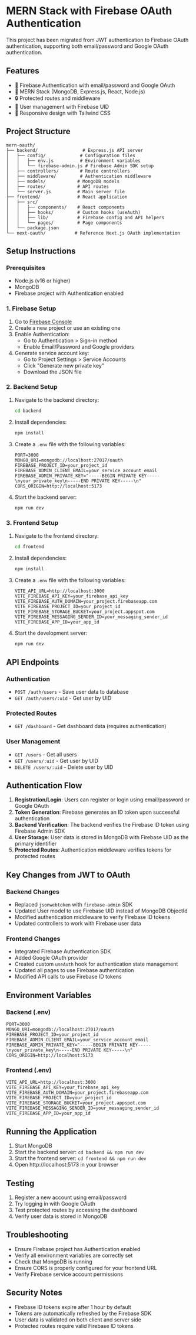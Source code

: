# MERN Stack with Firebase OAuth Authentication

This project has been migrated from JWT authentication to Firebase OAuth authentication, supporting both email/password and Google OAuth authentication.

## Features

- 🔐 Firebase Authentication with email/password and Google OAuth
- 🚀 MERN Stack (MongoDB, Express.js, React, Node.js)
- 🔒 Protected routes and middleware
- 👤 User management with Firebase UID
- 📱 Responsive design with Tailwind CSS

## Project Structure

```
mern-oauth/
├── backend/                 # Express.js API server
│   ├── config/             # Configuration files
│   │   ├── env.js          # Environment variables
│   │   └── firebase-admin.js # Firebase Admin SDK setup
│   ├── controllers/        # Route controllers
│   ├── middleware/         # Authentication middleware
│   ├── models/            # MongoDB models
│   ├── routes/            # API routes
│   └── server.js          # Main server file
├── frontend/              # React application
│   ├── src/
│   │   ├── components/    # React components
│   │   ├── hooks/         # Custom hooks (useAuth)
│   │   ├── lib/           # Firebase config and API helpers
│   │   └── pages/         # Page components
│   └── package.json
└── next-oauth/           # Reference Next.js OAuth implementation
```

## Setup Instructions

### Prerequisites

- Node.js (v16 or higher)
- MongoDB
- Firebase project with Authentication enabled

### 1. Firebase Setup

1. Go to [Firebase Console](https://console.firebase.google.com/)
2. Create a new project or use an existing one
3. Enable Authentication:
   - Go to Authentication > Sign-in method
   - Enable Email/Password and Google providers
4. Generate service account key:
   - Go to Project Settings > Service Accounts
   - Click "Generate new private key"
   - Download the JSON file

### 2. Backend Setup

1. Navigate to the backend directory:
   ```bash
   cd backend
   ```

2. Install dependencies:
   ```bash
   npm install
   ```

3. Create a `.env` file with the following variables:
   ```env
   PORT=3000
   MONGO_URI=mongodb://localhost:27017/oauth
   FIREBASE_PROJECT_ID=your_project_id
   FIREBASE_ADMIN_CLIENT_EMAIL=your_service_account_email
   FIREBASE_ADMIN_PRIVATE_KEY="-----BEGIN PRIVATE KEY-----\nyour_private_key\n-----END PRIVATE KEY-----\n"
   CORS_ORIGIN=http://localhost:5173
   ```

4. Start the backend server:
   ```bash
   npm run dev
   ```

### 3. Frontend Setup

1. Navigate to the frontend directory:
   ```bash
   cd frontend
   ```

2. Install dependencies:
   ```bash
   npm install
   ```

3. Create a `.env` file with the following variables:
   ```env
   VITE_API_URL=http://localhost:3000
   VITE_FIREBASE_API_KEY=your_firebase_api_key
   VITE_FIREBASE_AUTH_DOMAIN=your_project.firebaseapp.com
   VITE_FIREBASE_PROJECT_ID=your_project_id
   VITE_FIREBASE_STORAGE_BUCKET=your_project.appspot.com
   VITE_FIREBASE_MESSAGING_SENDER_ID=your_messaging_sender_id
   VITE_FIREBASE_APP_ID=your_app_id
   ```

4. Start the development server:
   ```bash
   npm run dev
   ```

## API Endpoints

### Authentication
- `POST /auth/users` - Save user data to database
- `GET /auth/users/:uid` - Get user by UID

### Protected Routes
- `GET /dashboard` - Get dashboard data (requires authentication)

### User Management
- `GET /users` - Get all users
- `GET /users/:uid` - Get user by UID
- `DELETE /users/:uid` - Delete user by UID

## Authentication Flow

1. **Registration/Login**: Users can register or login using email/password or Google OAuth
2. **Token Generation**: Firebase generates an ID token upon successful authentication
3. **Backend Verification**: The backend verifies the Firebase ID token using Firebase Admin SDK
4. **User Storage**: User data is stored in MongoDB with Firebase UID as the primary identifier
5. **Protected Routes**: Authentication middleware verifies tokens for protected routes

## Key Changes from JWT to OAuth

### Backend Changes
- Replaced `jsonwebtoken` with `firebase-admin` SDK
- Updated User model to use Firebase UID instead of MongoDB ObjectId
- Modified authentication middleware to verify Firebase ID tokens
- Updated controllers to work with Firebase user data

### Frontend Changes
- Integrated Firebase Authentication SDK
- Added Google OAuth provider
- Created custom `useAuth` hook for authentication state management
- Updated all pages to use Firebase authentication
- Modified API calls to use Firebase ID tokens

## Environment Variables

### Backend (.env)
```env
PORT=3000
MONGO_URI=mongodb://localhost:27017/oauth
FIREBASE_PROJECT_ID=your_project_id
FIREBASE_ADMIN_CLIENT_EMAIL=your_service_account_email
FIREBASE_ADMIN_PRIVATE_KEY="-----BEGIN PRIVATE KEY-----\nyour_private_key\n-----END PRIVATE KEY-----\n"
CORS_ORIGIN=http://localhost:5173
```

### Frontend (.env)
```env
VITE_API_URL=http://localhost:3000
VITE_FIREBASE_API_KEY=your_firebase_api_key
VITE_FIREBASE_AUTH_DOMAIN=your_project.firebaseapp.com
VITE_FIREBASE_PROJECT_ID=your_project_id
VITE_FIREBASE_STORAGE_BUCKET=your_project.appspot.com
VITE_FIREBASE_MESSAGING_SENDER_ID=your_messaging_sender_id
VITE_FIREBASE_APP_ID=your_app_id
```

## Running the Application

1. Start MongoDB
2. Start the backend server: `cd backend && npm run dev`
3. Start the frontend server: `cd frontend && npm run dev`
4. Open http://localhost:5173 in your browser

## Testing

1. Register a new account using email/password
2. Try logging in with Google OAuth
3. Test protected routes by accessing the dashboard
4. Verify user data is stored in MongoDB

## Troubleshooting

- Ensure Firebase project has Authentication enabled
- Verify all environment variables are correctly set
- Check that MongoDB is running
- Ensure CORS is properly configured for your frontend URL
- Verify Firebase service account permissions

## Security Notes

- Firebase ID tokens expire after 1 hour by default
- Tokens are automatically refreshed by the Firebase SDK
- User data is validated on both client and server side
- Protected routes require valid Firebase ID tokens

